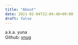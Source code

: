 ```yaml
---
title: "About"
date: 2021-02-04T22:04:48+09:00
draft: false
---
```


a.k.a. yuna  
Github: [ynug](https://github.com/ynug)  

